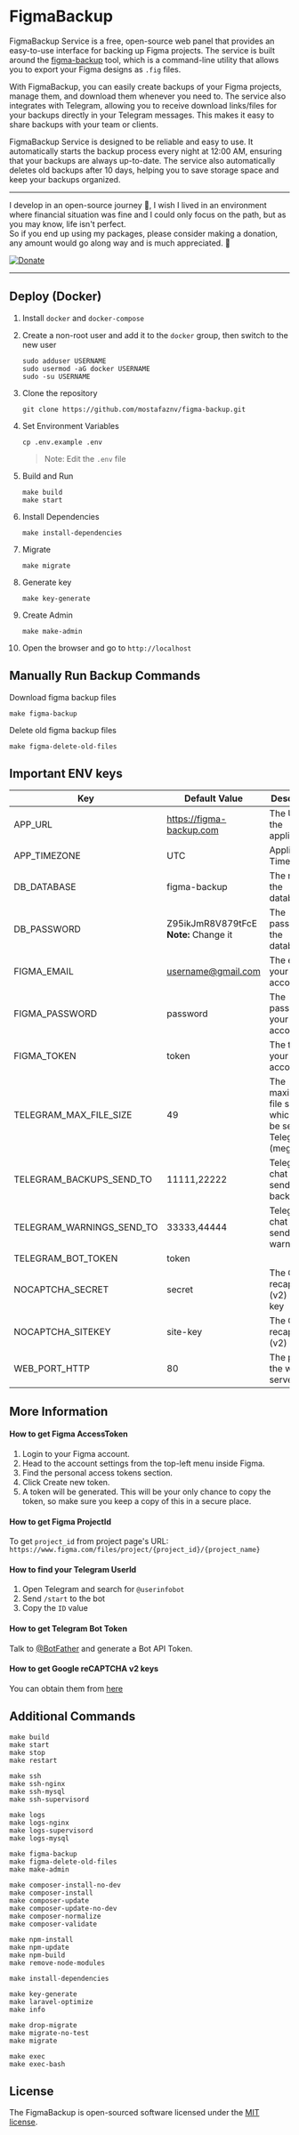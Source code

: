 # FigmaBackup

FigmaBackup Service is a free, open-source web panel that provides an easy-to-use interface for backing up Figma projects.
The service is built around the [figma-backup](https://github.com/mimshins/figma-backup) tool, which is a command-line utility that allows you to export your Figma designs as `.fig` files.

With FigmaBackup, you can easily create backups of your Figma projects, manage them, and download them whenever you need to. The service also integrates with Telegram, allowing you to receive download links/files for your backups directly in your Telegram messages. This makes it easy to share backups with your team or clients.

FigmaBackup Service is designed to be reliable and easy to use. It automatically starts the backup process every night at 12:00 AM, ensuring that your backups are always up-to-date. The service also automatically deletes old backups after 10 days, helping you to save storage space and keep your backups organized.

----
I develop in an open-source journey 🚀, I wish I lived in an environment where financial situation was fine and I could only focus on the path, but as you may know, life isn't perfect. <br>So if you end up using my packages, please consider making a donation, any amount would go along way and is much appreciated. 🍺

[![Donate](https://mostafaznv.github.io/donate/donate.svg)](https://mostafaznv.github.io/donate)

----

## Deploy (Docker)

1. Install `docker` and `docker-compose`

2. Create a non-root user and add it to the `docker` group, then switch to the new user
    ```shell
    sudo adduser USERNAME
    sudo usermod -aG docker USERNAME
    sudo -su USERNAME
    ```

3. Clone the repository
    ```shell
    git clone https://github.com/mostafaznv/figma-backup.git
    ```

4. Set Environment Variables
    ```shell
    cp .env.example .env
    ```
   > Note: Edit the `.env` file

5. Build and Run
    ```shell
    make build
    make start
    ```

6. Install Dependencies
    ```shell
    make install-dependencies
    ```

7. Migrate
    ```shell
    make migrate
    ```
   
8. Generate key
    ```shell
    make key-generate
    ```

9. Create Admin
    ```shell
    make make-admin
    ```

10. Open the browser and go to `http://localhost`

## Manually Run Backup Commands
Download figma backup files
```shell
make figma-backup
```

Delete old figma backup files
```shell
make figma-delete-old-files
```

## Important ENV keys


| Key                       | Default Value                              | Description                                                     |
|---------------------------|--------------------------------------------|-----------------------------------------------------------------|
| APP_URL                   | https://figma-backup.com                   | The URL of the application                                      |
| APP_TIMEZONE              | UTC                                        | Application Timezone                                            |
| DB_DATABASE               | figma-backup                               | The name of the database                                        |
| DB_PASSWORD               | Z95ikJmR8V879tFcE <br> **Note:** Change it | The password of the database                                    |
| FIGMA_EMAIL               | username@gmail.com                         | The email of your figma account                                 |
| FIGMA_PASSWORD            | password                                   | The password of your figma account                              |
| FIGMA_TOKEN               | token                                      | The token of your figma account                                 |
| TELEGRAM_MAX_FILE_SIZE    | 49                                         | The maximum file size which can be sent to Telegram (megabytes) |
| TELEGRAM_BACKUPS_SEND_TO  | 11111,22222                                | Telegram chat id(s) to send backups to                          |
| TELEGRAM_WARNINGS_SEND_TO | 33333,44444                                | Telegram chat id(s) to send warnings to                         |
| TELEGRAM_BOT_TOKEN        | token                                      |                                                                 |
| NOCAPTCHA_SECRET          | secret                                     | The Google recaptcha (v2) secret key                            |
| NOCAPTCHA_SITEKEY         | site-key                                   | The Google recaptcha (v2) site key                              |
| WEB_PORT_HTTP             | 80                                         | The port of the web server (http)                               |


## More Information

#### How to get Figma AccessToken
1. Login to your Figma account.
2. Head to the account settings from the top-left menu inside Figma.
3. Find the personal access tokens section.
4. Click Create new token.
5. A token will be generated. This will be your only chance to copy the token, so make sure you keep a copy of this in a secure place.

#### How to get Figma ProjectId
To get `project_id` from project page's URL:
`https://www.figma.com/files/project/{project_id}/{project_name}`

#### How to find your Telegram UserId
1. Open Telegram and search for `@userinfobot`
2. Send `/start` to the bot
3. Copy the `ID` value

#### How to get Telegram Bot Token
Talk to [@BotFather](https://t.me/botfather) and generate a Bot API Token.

#### How to get Google reCAPTCHA v2 keys
You can obtain them from [here](https://www.google.com/recaptcha/admin)

## Additional Commands
```shell
make build
make start
make stop
make restart

make ssh
make ssh-nginx
make ssh-mysql
make ssh-supervisord

make logs
make logs-nginx
make logs-supervisord
make logs-mysql

make figma-backup
make figma-delete-old-files
make make-admin

make composer-install-no-dev
make composer-install
make composer-update
make composer-update-no-dev
make composer-normalize
make composer-validate

make npm-install
make npm-update
make npm-build
make remove-node-modules

make install-dependencies

make key-generate
make laravel-optimize
make info

make drop-migrate
make migrate-no-test
make migrate

make exec
make exec-bash
```

## License
The FigmaBackup is open-sourced software licensed under the [MIT license](https://opensource.org/licenses/MIT).
